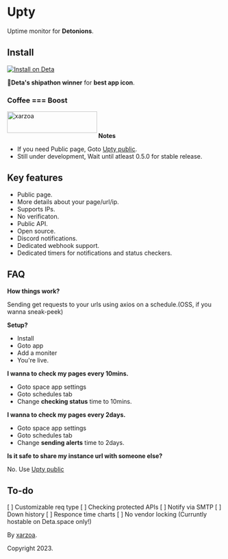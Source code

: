 # Upty

Uptime monitor for **Detonions**.

## Install

[![Install on Deta](https://deta.space/buttons/dark.svg 'Deta.space')](https://deta.space/discovery/@xarzoa/upty)

🍻**Deta's shipathon winner** for **best app icon**.

<h3 align="left">Coffee === Boost</h3>
<p><a href="https://ko-fi.com/xarzoa"> <img align="left" src="https://cdn.ko-fi.com/cdn/kofi3.png?v=3" height="50" width="210" alt="xarzoa" /></a></p><br><br>

**Notes**

- If you need Public page, Goto [Upty public](https://deta.space/discovery/@xarzoa/status).
- Still under development, Wait until atleast 0.5.0 for stable release.

## Key features

- Public page.
- More details about your page/url/ip.
- Supports IPs.
- No verificaton.
- Public API.
- Open source.
- Discord notifications.
- Dedicated webhook support.
- Dedicated timers for notifications and status checkers.

## FAQ

**How things work?**

Sending get requests to your urls using axios on a schedule.(OSS, if you wanna sneak-peek)

**Setup?**

- Install 
- Goto app
- Add a moniter
- You're live.

**I wanna to check my pages every 10mins.**

- Goto space app settings
- Goto schedules tab
- Change **checking status** time to 10mins.

**I wanna to check my pages every 2days.**

- Goto space app settings
- Goto schedules tab
- Change **sending alerts** time to 2days.

**Is it safe to share my instance url with someone else?**

No. Use [Upty public](https://deta.space/discovery/@xarzoa/status)


## To-do

[ ] Customizable req type
[ ] Checking protected APIs
[ ] Notify via SMTP
[ ] Down history
[ ] Responce time charts
[ ] No vendor locking (Curruntly hostable on Deta.space only!)
 
By [xarzoa](https://xat.icu).

Copyright 2023.
